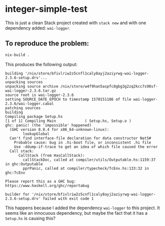 # integer-simple-test

This is just a clean Stack project created with `stack new` and with one dependency added: `wai-logger`.

## To reproduce the problem:

``` bash
nix-build .
```

This produces the following output:

```
building '/nix/store/bfivlriw2z5cnfl1caly8ayj2aziyrwg-wai-logger-2.3.6-setup.drv'...
unpacking sources
unpacking source archive /nix/store/w4f9han5aspfc8gbg3g2zq2kcc7s98sf-wai-logger-2.3.6.tar.gz
source root is wai-logger-2.3.6
setting SOURCE_DATE_EPOCH to timestamp 1570151186 of file wai-logger-2.3.6/wai-logger.cabal
patching sources
building
Compiling package Setup.hs
[1 of 1] Compiling Main             ( Setup.hs, Setup.o )
ghc: panic! (the 'impossible' happened)
  (GHC version 8.8.4 for x86_64-unknown-linux):
        lookupGlobal
  Can't find interface-file declaration for data constructor NatS#
    Probable cause: bug in .hi-boot file, or inconsistent .hi file
    Use -ddump-if-trace to get an idea of which file caused the error
  Call stack:
      CallStack (from HasCallStack):
        callStackDoc, called at compiler/utils/Outputable.hs:1159:37 in ghc:Outputable
        pprPanic, called at compiler/typecheck/TcEnv.hs:133:32 in ghc:TcEnv

Please report this as a GHC bug:  https://www.haskell.org/ghc/reportabug

builder for '/nix/store/bfivlriw2z5cnfl1caly8ayj2aziyrwg-wai-logger-2.3.6-setup.drv' failed with exit code 1
```

This happens because I added the dependency `wai-logger` to this project. It seems like an innocuous dependency, but maybe the fact that it has a `Setup.hs` is causing this?
